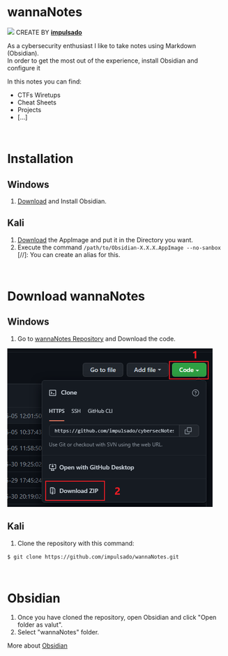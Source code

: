 # wannaNotes
<img width="40" src="https://user-images.githubusercontent.com/72570835/160851125-da20806b-a367-4e2c-8253-bdd620191ac5.jpg"/> CREATE BY [**impulsado**](https://www.instagram.com/impulsado/)

As a cybersecurity enthusiast I like to take notes using Markdown (Obsidian). <br/>
In order to get the most out of the experience, install Obsidian and configure it<br/>

In this notes you can find:
- CTFs Wiretups
- Cheat Sheets
- Projects
-  [...]

<br/>

# Installation
## Windows
1. [Download](https://obsidian.md/) and Install Obsidian.

## Kali
1. [Download](https://obsidian.md/) the AppImage and put it in the Directory you want.
2. Execute the command `/path/to/Obsidian-X.X.X.AppImage --no-sanbox`<br/>
[//]: You can create an alias for this. 

<br/>

# Download wannaNotes
## Windows
1. Go to [wannaNotes Repository](https://github.com/impulsado/wannaNotes) and Download the code.
<img src="https://github.com/impulsado/cybersecNotes/blob/main/Photos/Pasted%20image%2020220605121426.png"/>

## Kali
1. Clone the repository with this command:
```bash
$ git clone https://github.com/impulsado/wannaNotes.git
```

<br/>

# Obsidian
1. Once you have cloned the repository, open Obsidian and click "Open folder as valut".
2. Select "wannaNotes" folder.<br/>

More about [Obsidian](https://www.youtube.com/results?search_query=obsidian+note+taking)



